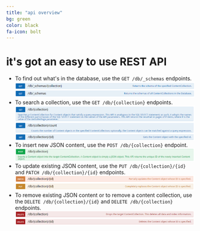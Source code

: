 ```yaml
---
title: "api overview"
bg: green 
color: black
fa-icon: bolt
---
```


# **it's got an easy to use REST API**

- To find out what's in the database, use the `GET /db/_schemas` endpoints.  
  ![Get Metadata](img/get-metadata.png)  
- To search a collection, use the `GET /db/{collection}` endpoints.  
  ![Search Content](img/search-content.png)
- To insert new JSON content, use the `POST /db/{collection}` endpoint.
  ![Insert Content](img/insert-content.png)
- To update existing JSON content, use the `PUT /db/{collection}/{id}` and `PATCH /db/{collection}/{id}` endpoints.
  ![Update Content](img/update-content.png)
- To remove existing JSON content or to remove a content collection, use the `DELETE /db/{collection}/{id}` and `DELETE /db/{collection}` endpoints.
  ![Remove Content](img/remove-content.png) 

